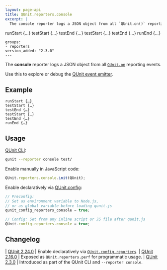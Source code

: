```yaml
---
layout: page-api
title: QUnit.reporters.console
excerpt: |
  The console reporter logs a JSON object from all `QUnit.on()` reporting events.

  ```
  runStart {…}
  testStart {…}
  testEnd {…}
  testStart {…}
  testEnd {…}
  runEnd {…}
  ```
groups:
  - reporters
version_added: "2.3.0"
---
```


The **console** reporter logs a JSON object from all [`QUnit.on`](../callbacks/QUnit.on.md) reporting events.

Use this to explore or debug the [QUnit event emitter](../callbacks/QUnit.on.md).

## Example

```
runStart {…}
testStart {…}
testEnd {…}
testStart {…}
testEnd {…}
runEnd {…}
```

## Usage

[QUnit CLI](../../cli.md#qunit-cli-options):

```sh
qunit --reporter console test/
```

Enable manually in JavaScript code:

```js
QUnit.reporters.console.init(QUnit);
```

Enable declaratively via [QUnit.config](../config/index.md):

```js
// Preconfig:
// Set as environment variable to Node.js,
// or as global variable before loading qunit.js
qunit_config_reporters_console = true;

// Config: Set from any inline script or JS file after qunit.js
QUnit.config.reporters.console = true;
```

## Changelog

| [QUnit 2.24.0](https://github.com/qunitjs/qunit/releases/tag/2.24.0) | Enable declaratively via [`QUnit.config.reporters`](../config/reporters.md).
| [QUnit 2.16.0](https://github.com/qunitjs/qunit/releases/tag/2.16.0) | Exposed as `QUnit.reporters.perf` for programmatic usage.
| [QUnit 2.3.0](https://github.com/qunitjs/qunit/releases/tag/2.3.0) | Introduced as part of the QUnit CLI and `--reporter console`.
